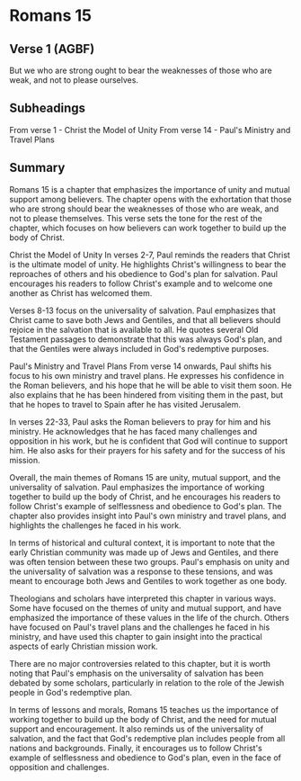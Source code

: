 # Romans 15

## Verse 1 (AGBF)

But we who are strong ought to bear the weaknesses of those who are weak, and not to please ourselves.

## Subheadings

From verse 1 - Christ the Model of Unity
From verse 14 - Paul's Ministry and Travel Plans

## Summary

Romans 15 is a chapter that emphasizes the importance of unity and mutual support among believers. The chapter opens with the exhortation that those who are strong should bear the weaknesses of those who are weak, and not to please themselves. This verse sets the tone for the rest of the chapter, which focuses on how believers can work together to build up the body of Christ.

Christ the Model of Unity
In verses 2-7, Paul reminds the readers that Christ is the ultimate model of unity. He highlights Christ's willingness to bear the reproaches of others and his obedience to God's plan for salvation. Paul encourages his readers to follow Christ's example and to welcome one another as Christ has welcomed them.

Verses 8-13 focus on the universality of salvation. Paul emphasizes that Christ came to save both Jews and Gentiles, and that all believers should rejoice in the salvation that is available to all. He quotes several Old Testament passages to demonstrate that this was always God's plan, and that the Gentiles were always included in God's redemptive purposes.

Paul's Ministry and Travel Plans
From verse 14 onwards, Paul shifts his focus to his own ministry and travel plans. He expresses his confidence in the Roman believers, and his hope that he will be able to visit them soon. He also explains that he has been hindered from visiting them in the past, but that he hopes to travel to Spain after he has visited Jerusalem.

In verses 22-33, Paul asks the Roman believers to pray for him and his ministry. He acknowledges that he has faced many challenges and opposition in his work, but he is confident that God will continue to support him. He also asks for their prayers for his safety and for the success of his mission.

Overall, the main themes of Romans 15 are unity, mutual support, and the universality of salvation. Paul emphasizes the importance of working together to build up the body of Christ, and he encourages his readers to follow Christ's example of selflessness and obedience to God's plan. The chapter also provides insight into Paul's own ministry and travel plans, and highlights the challenges he faced in his work.

In terms of historical and cultural context, it is important to note that the early Christian community was made up of Jews and Gentiles, and there was often tension between these two groups. Paul's emphasis on unity and the universality of salvation was a response to these tensions, and was meant to encourage both Jews and Gentiles to work together as one body.

Theologians and scholars have interpreted this chapter in various ways. Some have focused on the themes of unity and mutual support, and have emphasized the importance of these values in the life of the church. Others have focused on Paul's travel plans and the challenges he faced in his ministry, and have used this chapter to gain insight into the practical aspects of early Christian mission work.

There are no major controversies related to this chapter, but it is worth noting that Paul's emphasis on the universality of salvation has been debated by some scholars, particularly in relation to the role of the Jewish people in God's redemptive plan.

In terms of lessons and morals, Romans 15 teaches us the importance of working together to build up the body of Christ, and the need for mutual support and encouragement. It also reminds us of the universality of salvation, and the fact that God's redemptive plan includes people from all nations and backgrounds. Finally, it encourages us to follow Christ's example of selflessness and obedience to God's plan, even in the face of opposition and challenges.